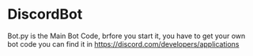 # DiscordBot
Bot.py is the Main Bot Code, brfore you start it, you have to get your own bot code you can find it in https://discord.com/developers/applications
